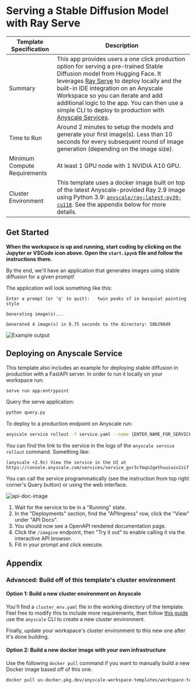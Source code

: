# Serving a Stable Diffusion Model with Ray Serve

| Template Specification | Description |
| ---------------------- | ----------- |
| Summary | This app provides users a one click production option for serving a pre-trained Stable Diffusion model from Hugging Face.  It leverages [Ray Serve](https://docs.ray.io/en/latest/serve/index.html) to deploy locally and the built-in IDE integration on an Anyscale Workspace so you can iterate and add additional logic to the app. You can then use a simple CLI to deploy to production with [Anyscale Services](https://docs.anyscale.com/productionize/services/get-started?utm_source=ray_docs&utm_medium=docs&utm_campaign=stable_diffusion). |
| Time to Run | Around 2 minutes to setup the models and generate your first image(s). Less than 10 seconds for every subsequent round of image generation (depending on the image size). |
| Minimum Compute Requirements | At least 1 GPU node with 1 NVIDIA A10 GPU. |
| Cluster Environment | This template uses a docker image built on top of the latest Anyscale-provided Ray 2.9 image using Python 3.9: [`anyscale/ray:latest-py39-cu118`](https://docs.anyscale.com/reference/base-images/overview?utm_source=ray_docs&utm_medium=docs&utm_campaign=stable_diffusion). See the appendix below for more details. |

## Get Started

**When the workspace is up and running, start coding by clicking on the Jupyter or VSCode icon above. Open the `start.ipynb` file and follow the instructions there.**

By the end, we'll have an application that generates images using stable diffusion for a given prompt!

The application will look something like this:

```text
Enter a prompt (or 'q' to quit):   twin peaks sf in basquiat painting style

Generating image(s)...

Generated 4 image(s) in 8.75 seconds to the directory: 58b298d9
```

![Example output](https://github-production-user-asset-6210df.s3.amazonaws.com/3887863/239090189-dc1f1b7b-2fa0-4886-ae12-ca5d35b8ebc9.png)

## Deploying on Anyscale Service

This template also includes an example for deploying stable diffusion in production with a FastAPI server. In order to run it locally on your workspace run:

```bash
serve run app:entrypoint
```

Query the serve application:

```bash
python query.py
```

To deploy to a production endpoint on Anyscale run:

```bash
anyscale service rollout -f service.yaml --name {ENTER_NAME_FOR_SERVICE}
```

You can find the link to the service in the logs of the `anyscale service rollout` command. Something like:

```
(anyscale +2.9s) View the service in the UI at https://console.anyscale.com/services/service_gxr3cfmqn2gethuuiusv2zif.
```

You can call the service programmatically (see the instruction from top right corner's Query button) or using the web interface.

![api-doc-image](https://user-images.githubusercontent.com/21118851/204909023-9e3fac37-40c0-44e3-bfe0-4db502e30c2e.png)

1. Wait for the service to be in a "Running" state.
2. In the "Deployments" section, find the "APIIngress" row, click the "View" under "API Docs".
3. You should now see a OpenAPI rendered documentation page.
4. Click the `/imagine` endpoint, then "Try it out" to enable calling it via the interactive API browser.
5. Fill in your prompt and click execute.

## Appendix

### Advanced: Build off of this template's cluster environment

#### Option 1: Build a new cluster environment on Anyscale

You'll find a `cluster_env.yaml` file in the working directory of the template. Feel free to modify this to include more requirements, then follow [this guide](https://docs.anyscale.com/configure/dependency-management/cluster-environments#creating-a-cluster-environment?utm_source=ray_docs&utm_medium=docs&utm_campaign=stable_diffusion) use the `anyscale` CLI to create a new cluster environment.

Finally, update your workspace's cluster environment to this new one after it's done building.

#### Option 2: Build a new docker image with your own infrastructure

Use the following `docker pull` command if you want to manually build a new Docker image based off of this one.

```bash
docker pull us-docker.pkg.dev/anyscale-workspace-templates/workspace-templates/serve-stable-diffusion-model-ray-serve:latest
```

